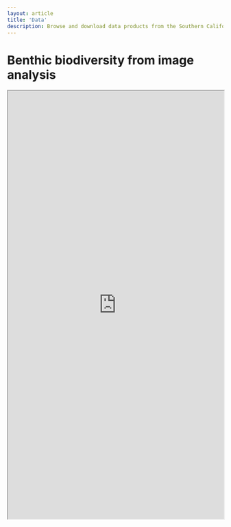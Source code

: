 ```yaml
---
layout: article
title: 'Data'
description: Browse and download data products from the Southern California Bight Biodiversity Observation Network (SCBMBON).
---
```


<div class="row">
	<div class="col-lg-12">
		<h1 class="page-header">Benthic biodiversity from image analysis<small></small></h1>
			<iframe src="https://ameliaritger.shinyapps.io/mbon-shiny-app/"  style="border: 0 px; width: 100%; height: 1000px"></iframe>
		</div>	
</div>

